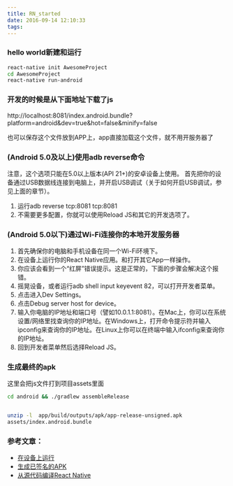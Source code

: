 ```yaml
---
title: RN_started
date: 2016-09-14 12:10:33
tags:
---
```



### hello world新建和运行
```bash
react-native init AwesomeProject
cd AwesomeProject
react-native run-android
```

### 开发的时候是从下面地址下载了js

http://localhost:8081/index.android.bundle?platform=android&dev=true&hot=false&minify=false

也可以保存这个文件放到APP上，app直接加载这个文件，就不用开服务器了

### (Android 5.0及以上)使用adb reverse命令
注意，这个选项只能在5.0以上版本(API 21+)的安卓设备上使用。
首先把你的设备通过USB数据线连接到电脑上，并开启USB调试（关于如何开启USB调试，参见上面的章节）。

1. 运行adb reverse tcp:8081 tcp:8081
1. 不需要更多配置，你就可以使用Reload JS和其它的开发选项了。

### (Android 5.0以下)通过Wi-Fi连接你的本地开发服务器
1. 首先确保你的电脑和手机设备在同一个Wi-Fi环境下。
1. 在设备上运行你的React Native应用。和打开其它App一样操作。
1. 你应该会看到一个“红屏”错误提示。这是正常的，下面的步骤会解决这个报错。
1. 摇晃设备，或者运行adb shell input keyevent 82，可以打开开发者菜单。
1. 点击进入Dev Settings。
1. 点击Debug server host for device。
1. 输入你电脑的IP地址和端口号（譬如10.0.1.1:8081）。在Mac上，你可以在系统设置/网络里找查询你的IP地址。在Windows上，打开命令提示符并输入ipconfig来查询你的IP地址。在Linux上你可以在终端中输入ifconfig来查询你的IP地址。
1. 回到开发者菜单然后选择Reload JS。


### 生成最终的apk

这里会把js文件打到项目assets里面

```bash
cd android && ./gradlew assembleRelease


unzip -l  app/build/outputs/apk/app-release-unsigned.apk 
assets/index.android.bundle
```

### 参考文章：
- [在设备上运行](http://reactnative.cn/docs/0.31/running-on-device-android.html#content)
- [生成已签名的APK](http://reactnative.cn/docs/0.31/signed-apk-android.html#content)
- [从源代码编译React Native](http://reactnative.cn/docs/0.31/android-building-from-source.html#content)